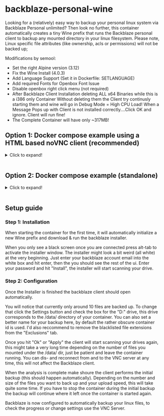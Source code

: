 # backblaze-personal-wine

Looking for a (relatively) easy way to backup your personal linux system via Backblaze Personal unlimited? 
Then look no further, this container automatically creates a tiny Wine prefix that runs the Backblaze personal client to backup any mounted directory in your linux filesystem.
Please note, Linux specific file attributes (like ownership, acls or permissions) will not be backed up;

Modifications by semool:
* Set the right Alpine version (3.12)
* Fix the Wine Install (4.0.3)
* Add Language Support (Set it in Dockerfile: SETLANGUAGE)
* Add required Fonts for Openbox Font Issue
* Disable openbox right click menu (not required)
* After Backblaze Client Installation deleting ALL x64 Binaries while this is a i386 only Container
  Without deleting them the Client try continusly starting them and wine will go in Debug Mode = High CPU Load!
  When a Message Pops up with Client is not installed correctly....Click OK and ignore. Client will run fine!
* The Complete Container will have only ~317MB!

## Option 1: Docker compose example using a HTML based noVNC client (recommended)
<details>
  <summary>Click to expand!</summary>

This example includes an html based VNC client (noVNC) that you can open in your browser,
```
version: "2.2"
services:
# Backblaze Personal
  backblaze-personal-wine:
    image: tom300z/backblaze-personal-wine
    container_name: backblaze-personal-wine
    init: true
    volumes:
      - /opt/docker/backblaze-personal-wine:/wine/  # The location to store the backblaze Wine prefix in
      - /my/important/photos:/data/photos  # All directories that should be backed up should be mounted under the "/data/" directory
      - /my/important/spreadsheets:/data/spreadsheets
    networks:
      backup-net:

# Backblaze Personal vnc client
  backblaze-novnc:
    image: dougw/novnc
    container_name: backblaze-novnc
    networks:
      backup-net:
    environment:
      - REMOTE_HOST=backblaze-personal-wine  # This must be the container_name of the backblaze-personal-wine container
      - REMOTE_PORT=5900
    restart: unless-stopped    
    ports:
      - 80:8081  # Exposes the client to http port 80. You may use any port here (e.g.: if you have a reverse proxy)

# This part is important, don't forget it!
networks:
  backup-net:
    driver: bridge
```
### Security
The noVNC only serves a HTTP connection by default, please make sure to configure your firewall to only allow local connections in that case.

firewalld example:
```
firewall-cmd --permanent --add-rich-rule "rule family="ipv4" source address="192.168.178.0/24" port port="80" protocol="tcp" accept"
firewall-cmd --reload
```

If you want to access the noVNC webpage from outside it is recommended to use a tls reverse proxy like traefik or nginx.


### Connecting to the VNC Server
You can open the noVNC client in your browser (make sure your firewall allows acess to the port):
address: http://your.linux.ip.address:80/vnc.html
</details><br/>


## Option 2: Docker compose example (standalone)
<details>
  <summary>Click to expand!</summary>

```
version: "2.2"
services:
# Backblaze Personal
  backblaze-personal-wine:
    image: tom300z/backblaze-personal-wine
    container_name: backblaze-personal-wine
    init: true
    volumes:
      - /opt/docker/backblaze-personal-wine:/wine/  # The location to store the backblaze Wine prefix in
      - /my/important/photos:/data/photos  # All directories that should be backed up should be mounted under the "/data/" directory
      - /my/important/spreadsheets:/data/spreadsheets
    ports:
      - 25900:5900 # Expose the (unencrypted) VNC server to the host make sure to only allow local connections to the server. This can be removed after the initial installation and backup phase.
```

### Security
The server runs an unencrypted integrated VNC server. 
If you need to connect to the vnc server from a different machine (on headless systems), please make sure to configure your firewall to only allow local connections to the VNC.
firewalld example:
```
firewall-cmd --permanent --add-rich-rule "rule family="ipv4" source address="192.168.178.0/24" port port="25900" protocol="tcp" accept"
firewall-cmd --reload
```

### Connecting to the VNC Server
To go through the setup process you must connect to the integrated vnc server via a client like RealVNC Client.
address: your.linux.ip.address:25900
user: none (admin)
password: none
</details><br/>

## Setup guide


### Step 1: Installation
When starting the container for the first time, it will automatically initialize a new Wine prefix and download & run the backblaze installer.

When you only see a black screen once you are connected press alt-tab to activate the installer window.
The installer might look a bit weird (all white) at the very beginning. Just enter your backblaze account email into the white box and hit enter, then the you should see the rest of the ui. 
Enter your password and hit "Install", the installer will start scanning your drive.

### Step 2: Configuration
Once the Installer is finished the backblaze client should open automatically.

You will notice that currently only around 10 files are backed up. 
To change that click the Settings button and check the box for the "D:" drive, this drive corresponds to the /data/ directory of your container. 
You can also set a better name for your backup here, by default the rather obscure container id is used.
I'd also reccommend to remove the blacklisted file extensions from the "Exclusions" tab.

Once you hit "Ok" or "Apply" the client will start scanning your drives again, this might take a very long time depending on the number of files you mounted under the /data/ dir, just be patient and leave the container running.
You can dis- and reconnect from and to the VNC server at any time, this will not affect the Backblaze client.

When the analysis is complete make shoure the client performs the initial backup (this should happen automatically).
Depending on the number and size of the files you want to back up and your upload speed, this will take quite some time.
If you have to stop the container during the initial backup the backup will continue where it left once the container is started again.

Backblaze is now configured to automatically backup your linux files,  to check the progress or change settings use the VNC Server.
